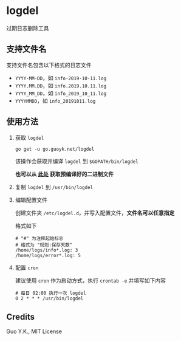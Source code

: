 # logdel

过期日志删除工具

## 支持文件名

支持文件名包含以下格式的日志文件

* `YYYY-MM-DD`，如 `info-2019-10-11.log`
* `YYYY.MM.DD`，如 `info.2019.10.11.log`
* `YYYY_MM_DD`，如 `info_2019_10_11.log`
* `YYYYMMDD`，如 `info_20191011.log`

## 使用方法

1. 获取 `logdel`

    `go get -u go.guoyk.net/logdel`

    该操作会获取并编译 `logdel` 到 `$GOPATH/bin/logdel`

    **也可以从 [此处](https://github.com/go-guoyk/logdel/releases) 获取预编译好的二进制文件**

2. 复制 `logdel` 到 `/usr/bin/logdel`

3. 编辑配置文件

    创建文件夹 `/etc/logdel.d`，并写入配置文件，**文件名可以任意指定**

    格式如下

    ```
    # "#" 为注释起始标志
    # 格式为 "规则:保存天数"
    /home/logs/info*.log: 3
    /home/logs/error*.log: 5
    ```

4. 配置 `cron`

   建议使用 `cron` 作为启动方式，执行 `crontab -e` 并填写如下内容

   ```crontab
   # 每日 02:00 执行一次 logdel
   0 2 * * * /usr/bin/logdel
   ```

## Credits

Guo Y.K., MIT License
